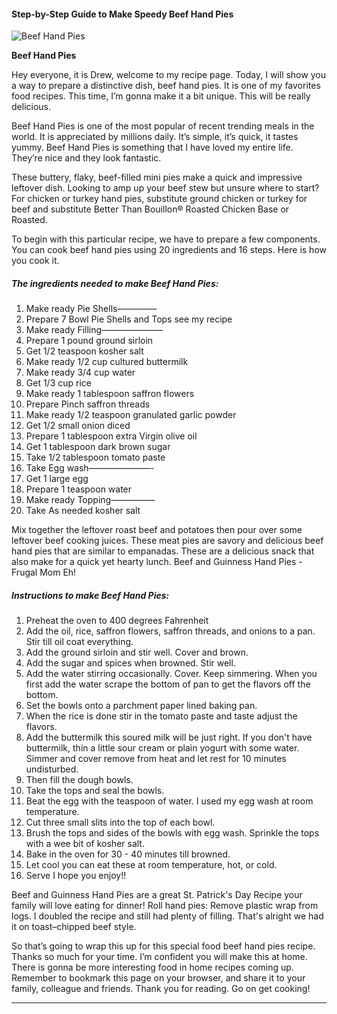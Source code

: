             

#### Step-by-Step Guide to Make Speedy Beef Hand Pies

![Beef Hand Pies](https://img-global.cpcdn.com/recipes/c555b1164978647d/751x532cq70/beef-hand-pies-recipe-main-photo.jpg)

**Beef Hand Pies**

Hey everyone, it is Drew, welcome to my recipe page. Today, I will show you a way to prepare a distinctive dish, beef hand pies. It is one of my favorites food recipes. This time, I’m gonna make it a bit unique. This will be really delicious.

Beef Hand Pies is one of the most popular of recent trending meals in the world. It is appreciated by millions daily. It’s simple, it’s quick, it tastes yummy. Beef Hand Pies is something that I have loved my entire life. They’re nice and they look fantastic.

These buttery, flaky, beef-filled mini pies make a quick and impressive leftover dish. Looking to amp up your beef stew but unsure where to start? For chicken or turkey hand pies, substitute ground chicken or turkey for beef and substitute Better Than Bouillon® Roasted Chicken Base or Roasted.

To begin with this particular recipe, we have to prepare a few components. You can cook beef hand pies using 20 ingredients and 16 steps. Here is how you cook it.

##### The ingredients needed to make Beef Hand Pies:

1.  Make ready Pie Shells————–
2.  Prepare 7 Bowl Pie Shells and Tops see my recipe
3.  Make ready Filling———————
4.  Prepare 1 pound ground sirloin
5.  Get 1/2 teaspoon kosher salt
6.  Make ready 1/2 cup cultured buttermilk
7.  Make ready 3/4 cup water
8.  Get 1/3 cup rice
9.  Make ready 1 tablespoon saffron flowers
10.  Prepare Pinch saffron threads
11.  Make ready 1/2 teaspoon granulated garlic powder
12.  Get 1/2 small onion diced
13.  Prepare 1 tablespoon extra Virgin olive oil
14.  Get 1 tablespoon dark brown sugar
15.  Take 1/2 tablespoon tomato paste
16.  Take Egg wash———————-
17.  Get 1 large egg
18.  Prepare 1 teaspoon water
19.  Make ready Topping—————
20.  Take As needed kosher salt

Mix together the leftover roast beef and potatoes then pour over some leftover beef cooking juices. These meat pies are savory and delicious beef hand pies that are similar to empanadas. These are a delicious snack that also make for a quick yet hearty lunch. Beef and Guinness Hand Pies - Frugal Mom Eh!

##### Instructions to make Beef Hand Pies:

1.  Preheat the oven to 400 degrees Fahrenheit
2.  Add the oil, rice, saffron flowers, saffron threads, and onions to a pan. Stir till oil coat everything.
3.  Add the ground sirloin and stir well. Cover and brown.
4.  Add the sugar and spices when browned. Stir well.
5.  Add the water stirring occasionally. Cover. Keep simmering. When you first add the water scrape the bottom of pan to get the flavors off the bottom.
6.  Set the bowls onto a parchment paper lined baking pan.
7.  When the rice is done stir in the tomato paste and taste adjust the flavors.
8.  Add the buttermilk this soured milk will be just right. If you don't have buttermilk, thin a little sour cream or plain yogurt with some water. Simmer and cover remove from heat and let rest for 10 minutes undisturbed.
9.  Then fill the dough bowls.
10.  Take the tops and seal the bowls.
11.  Beat the egg with the teaspoon of water. I used my egg wash at room temperature.
12.  Cut three small slits into the top of each bowl.
13.  Brush the tops and sides of the bowls with egg wash. Sprinkle the tops with a wee bit of kosher salt.
14.  Bake in the oven for 30 - 40 minutes till browned.
15.  Let cool you can eat these at room temperature, hot, or cold.
16.  Serve I hope you enjoy!!

Beef and Guinness Hand Pies are a great St. Patrick's Day Recipe your family will love eating for dinner! Roll hand pies: Remove plastic wrap from logs. I doubled the recipe and still had plenty of filling. That's alright we had it on toast–chipped beef style.

So that’s going to wrap this up for this special food beef hand pies recipe. Thanks so much for your time. I’m confident you will make this at home. There is gonna be more interesting food in home recipes coming up. Remember to bookmark this page on your browser, and share it to your family, colleague and friends. Thank you for reading. Go on get cooking!

* * *